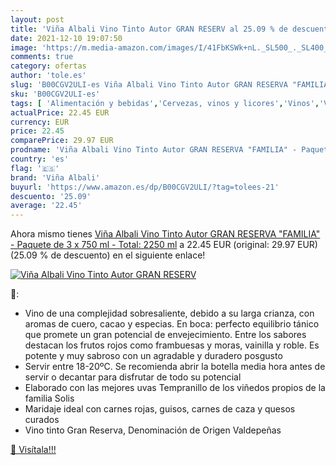 ```yaml
---
layout: post
title: 'Viña Albali Vino Tinto Autor GRAN RESERV al 25.09 % de descuento'
date: 2021-12-10 19:07:50
image: 'https://m.media-amazon.com/images/I/41FbKSWk+nL._SL500_._SL400_.jpg'
comments: true
category: ofertas
author: 'tole.es'
slug: 'B00CGV2ULI-es Viña Albali Vino Tinto Autor GRAN RESERVA "FAMILIA" -...'
sku: 'B00CGV2ULI-es'
tags: [ 'Alimentación y bebidas','Cervezas, vinos y licores','Vinos','Vinos tintos','tinto','vino','viña albali', ]
actualPrice: 22.45 EUR
currency: EUR
price: 22.45
comparePrice: 29.97 EUR
prodname: 'Viña Albali Vino Tinto Autor GRAN RESERVA "FAMILIA" - Paquete de 3 x 750 ml - Total: 2250 ml'
country: 'es'
flag: '🇪🇸'
brand: 'Viña Albali'
buyurl: 'https://www.amazon.es/dp/B00CGV2ULI/?tag=tolees-21'
descuento: '25.09'
average: '22.45'
---
```


Ahora mismo tienes [Viña Albali Vino Tinto Autor GRAN RESERVA "FAMILIA" - Paquete de 3 x 750 ml - Total: 2250 ml](https://www.amazon.es/dp/B00CGV2ULI/?tag=tolees-21) a 22.45 EUR (original: 29.97 EUR) (25.09 %  de descuento) en el siguiente enlace!

[![Viña Albali Vino Tinto Autor GRAN RESERV](https://m.media-amazon.com/images/I/41FbKSWk+nL._SL500_._SL400_.jpg)](https://www.amazon.es/dp/B00CGV2ULI/?tag=tolees-21)

🔎:

- Vino de una complejidad sobresaliente, debido a su larga crianza, con aromas de cuero, cacao y especias. En boca: perfecto equilibrio tánico que promete un gran potencial de envejecimiento. Entre los sabores destacan los frutos rojos como frambuesas y moras, vainilla y roble. Es potente y muy sabroso con un agradable y duradero posgusto
- Servir entre 18-20ºC. Se recomienda abrir la botella media hora antes de servir o decantar para disfrutar de todo su potencial
- Elaborado con las mejores uvas Tempranillo de los viñedos propios de la familia Solis
- Maridaje ideal con carnes rojas, guisos, carnes de caza y quesos curados
- Vino tinto Gran Reserva, Denominación de Origen Valdepeñas

[🛒 Visítala!!!](https://www.amazon.es/dp/B00CGV2ULI/?tag=tolees-21)
